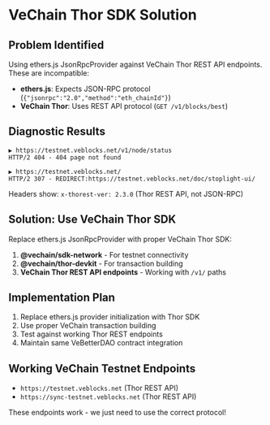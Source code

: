 # VeChain Thor SDK Solution

## Problem Identified
Using ethers.js JsonRpcProvider against VeChain Thor REST API endpoints. These are incompatible:

- **ethers.js**: Expects JSON-RPC protocol (`{"jsonrpc":"2.0","method":"eth_chainId"}`)
- **VeChain Thor**: Uses REST API protocol (`GET /v1/blocks/best`)

## Diagnostic Results
```
▶ https://testnet.veblocks.net/v1/node/status
HTTP/2 404 - 404 page not found

▶ https://testnet.veblocks.net/
HTTP/2 307 - REDIRECT:https://testnet.veblocks.net/doc/stoplight-ui/
```

Headers show: `x-thorest-ver: 2.3.0` (Thor REST API, not JSON-RPC)

## Solution: Use VeChain Thor SDK
Replace ethers.js JsonRpcProvider with proper VeChain Thor SDK:

1. **@vechain/sdk-network** - For testnet connectivity
2. **@vechain/thor-devkit** - For transaction building
3. **VeChain Thor REST API endpoints** - Working with `/v1/` paths

## Implementation Plan
1. Replace ethers.js provider initialization with Thor SDK
2. Use proper VeChain transaction building
3. Test against working Thor REST endpoints
4. Maintain same VeBetterDAO contract integration

## Working VeChain Testnet Endpoints
- `https://testnet.veblocks.net` (Thor REST API)
- `https://sync-testnet.veblocks.net` (Thor REST API)

These endpoints work - we just need to use the correct protocol!